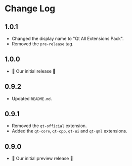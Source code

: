 # Change Log

## 1.0.1

- Changed the display name to "Qt All Extensions Pack".
- Removed the `pre-release` tag.

## 1.0.0

- 🎉 Our initial release 🎉

## 0.9.2

- Updated `README.md`.

## 0.9.1

- Removed the `qt-official` extension.
- Added the `qt-core`, `qt-cpp`, `qt-ui` and `qt-qml` extensions.

## 0.9.0

- 🎉 Our initial preview release 🎉
